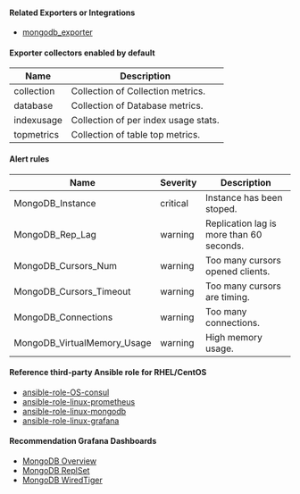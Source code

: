 #### Related Exporters or Integrations
- [mongodb_exporter](https://github.com/percona/mongodb_exporter)

#### Exporter collectors enabled by default
Name|Description 
-|-
collection|Collection of Collection metrics.
database|Collection of Database metrics.
indexusage|Collection of per index usage stats.
topmetrics|Collection of table top metrics.


#### Alert rules
Name|Severity|Description
-|-|-
MongoDB_Instance|critical|Instance has been stoped.
MongoDB_Rep_Lag|warning|Replication lag is more than 60 seconds.
MongoDB_Cursors_Num|warning|Too many cursors opened clients.
MongoDB_Cursors_Timeout|warning|Too many cursors are timing.
MongoDB_Connections|warning|Too many connections.
MongoDB_VirtualMemory_Usage|warning|High memory usage.


#### Reference third-party Ansible role for RHEL/CentOS
- [ansible-role-OS-consul](https://github.com/goldstrike77/ansible-role-OS-consul)
- [ansible-role-linux-prometheus](https://github.com/goldstrike77/ansible-role-linux-prometheus)
- [ansible-role-linux-mongodb](https://github.com/goldstrike77/ansible-role-linux-mongodb)
- [ansible-role-linux-grafana](https://github.com/goldstrike77/ansible-role-linux-grafana)

#### Recommendation Grafana Dashboards
- [MongoDB Overview](https://raw.githubusercontent.com/goldstrike77/Screenshots/master/Grafana/Databases/MongoDB_Overview.png)
- [MongoDB ReplSet](https://raw.githubusercontent.com/goldstrike77/Screenshots/master/Grafana/Databases/MongoDB_ReplSet.png)
- [MongoDB WiredTiger](https://raw.githubusercontent.com/goldstrike77/Screenshots/master/Grafana/Databases/MongoDB_WiredTiger.png)